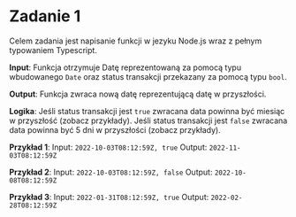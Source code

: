 # Zadanie 1
Celem zadania jest napisanie funkcji w jezyku Node.js wraz z pełnym typowaniem Typescript.

**Input**: Funkcja otrzymuje Datę reprezentowaną za pomocą typu wbudowanego `Date` oraz status transakcji przekazany za pomocą typu `bool`.

**Output**: Funkcja zwraca nową datę reprezentującą datę w przyszłości.

**Logika**: Jeśli status transakcji jest `true` zwracana data powinna być miesiąc w przyszłość (zobacz przykłady). Jeśli status transakcji jest `false` zwracana data powinna być 5 dni w przyszłości (zobacz przykłady). 

**Przykład 1**:
Input: `2022-10-03T08:12:59Z, true`
Output: `2022-11-03T08:12:59Z`

**Przykład 2**:
Input: `2022-10-03T08:12:59Z, false`
Output: `2022-10-08T08:12:59Z`

**Przykład 3**:
Input: `2022-01-31T08:12:59Z, true`
Output: `2022-02-28T08:12:59Z`
